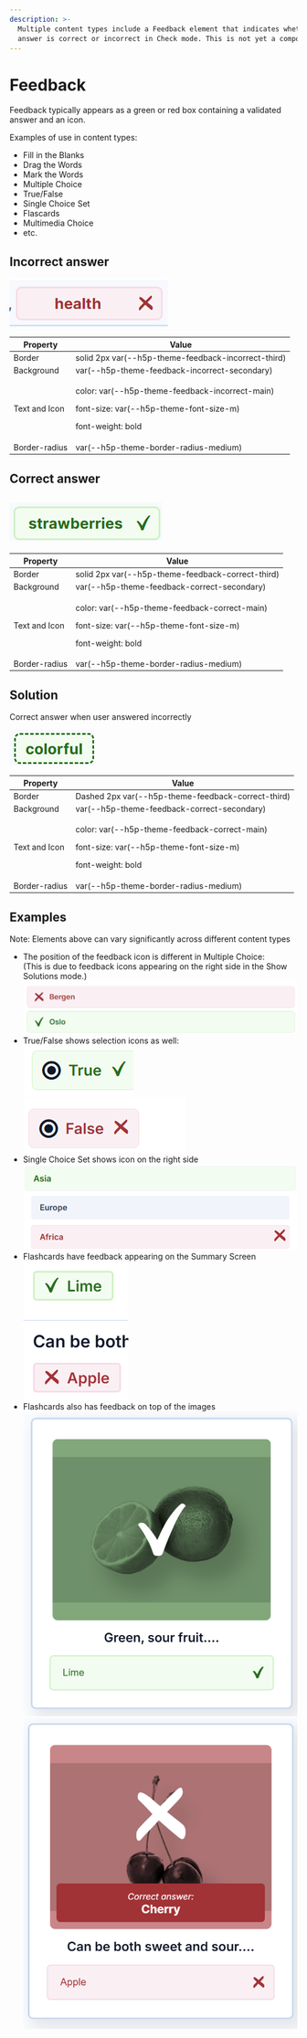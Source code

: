 ```yaml
---
description: >-
  Multiple content types include a Feedback element that indicates whether an
  answer is correct or incorrect in Check mode. This is not yet a component.
---
```


# Feedback

Feedback typically appears as a green or red box containing a validated answer and an icon.

Examples of use in content types:

* Fill in the Blanks
* Drag the Words
* Mark the Words
* Multiple Choice
* True/False
* Single Choice Set
* Flascards
* Multimedia Choice
* etc.

## Incorrect answer

![](<../.gitbook/assets/unknown (68).png>)

| Property      | Value                                                                                                                        |
| ------------- | ---------------------------------------------------------------------------------------------------------------------------- |
| Border        | solid 2px var(--h5p-theme-feedback-incorrect-third)                                                                          |
| Background    | var(--h5p-theme-feedback-incorrect-secondary)                                                                                |
| Text and Icon | <p>color: var(--h5p-theme-feedback-incorrect-main)</p><p>font-size: var(--h5p-theme-font-size-m)</p><p>font-weight: bold</p> |
| Border-radius | var(--h5p-theme-border-radius-medium)                                                                                        |

## Correct answer

## ![](<../.gitbook/assets/unknown (69).png>)

| Property      | Value                                                                                                                      |
| ------------- | -------------------------------------------------------------------------------------------------------------------------- |
| Border        | solid 2px var(--h5p-theme-feedback-correct-third)                                                                          |
| Background    | var(--h5p-theme-feedback-correct-secondary)                                                                                |
| Text and Icon | <p>color: var(--h5p-theme-feedback-correct-main)</p><p>font-size: var(--h5p-theme-font-size-m)</p><p>font-weight: bold</p> |
| Border-radius | var(--h5p-theme-border-radius-medium)                                                                                      |

## Solution

Correct answer when user answered incorrectly

![](<../.gitbook/assets/unknown (70).png>)

| Property      | Value                                                                                                                      |
| ------------- | -------------------------------------------------------------------------------------------------------------------------- |
| Border        | Dashed 2px var(--h5p-theme-feedback-correct-third)                                                                         |
| Background    | var(--h5p-theme-feedback-correct-secondary)                                                                                |
| Text and Icon | <p>color: var(--h5p-theme-feedback-correct-main)</p><p>font-size: var(--h5p-theme-font-size-m)</p><p>font-weight: bold</p> |
| Border-radius | var(--h5p-theme-border-radius-medium)                                                                                      |

## Examples

Note: Elements above can vary significantly across different content types

* The position of the feedback icon is different in Multiple Choice:\
  (This is due to feedback icons appearing on the right side in the Show Solutions mode.)\
  ![](<../.gitbook/assets/unknown (71).png>)
* True/False shows selection icons as well:\
  ![](<../.gitbook/assets/unknown (72).png>)\
  ![](<../.gitbook/assets/unknown (73).png>)
* Single Choice Set shows icon on the right side\
  ![](<../.gitbook/assets/image (41).png>)
* Flashcards have feedback appearing on the Summary Screen\
  ![](<../.gitbook/assets/unknown (74).png>)
* Flashcards also has feedback on top of the images\
  ![](<../.gitbook/assets/unknown (75).png>)\
  ![](<../.gitbook/assets/unknown (76).png>)

